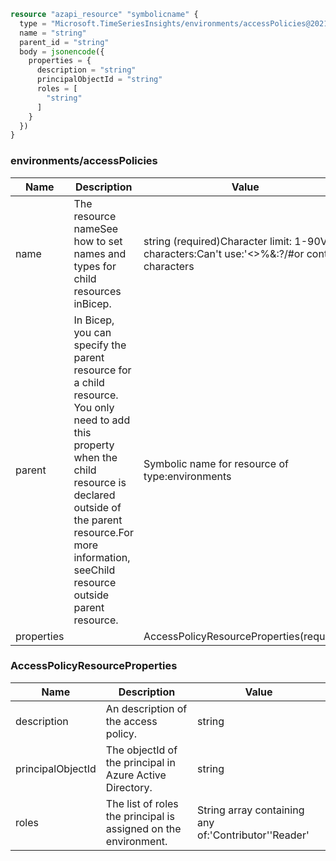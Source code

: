 ```terraform
resource "azapi_resource" "symbolicname" {
  type = "Microsoft.TimeSeriesInsights/environments/accessPolicies@2021-06-30-preview"
  name = "string"
  parent_id = "string"
  body = jsonencode({
    properties = {
      description = "string"
      principalObjectId = "string"
      roles = [
        "string"
      ]
    }
  })
}

```

### environments/accessPolicies

| Name | Description | Value |
|-|-|-|
| name | The resource nameSee how to set names and types for child resources inBicep. | string (required)Character limit: 1-90Valid characters:Can't use:'<>%&:\?/#or control characters |
| parent | In Bicep, you can specify the parent resource for a child resource. You only need to add this property when the child resource is declared outside of the parent resource.For more information, seeChild resource outside parent resource. | Symbolic name for resource of type:environments |
| properties |  | AccessPolicyResourceProperties(required) |


### AccessPolicyResourceProperties

| Name | Description | Value |
|-|-|-|
| description | An description of the access policy. | string |
| principalObjectId | The objectId of the principal in Azure Active Directory. | string |
| roles | The list of roles the principal is assigned on the environment. | String array containing any of:'Contributor''Reader' |



